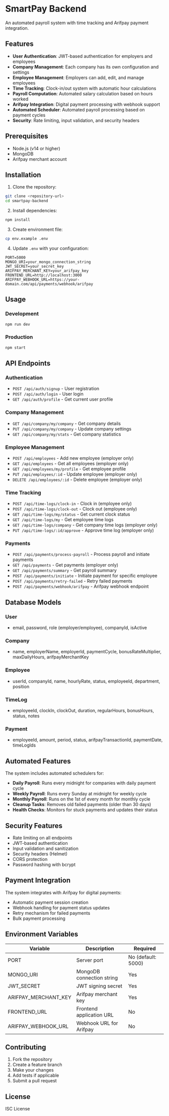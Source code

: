 # SmartPay Backend

An automated payroll system with time tracking and Arifpay payment integration.

## Features

- **User Authentication**: JWT-based authentication for employers and employees
- **Company Management**: Each company has its own configuration and settings
- **Employee Management**: Employers can add, edit, and manage employees
- **Time Tracking**: Clock-in/out system with automatic hour calculations
- **Payroll Computation**: Automated salary calculation based on hours worked
- **Arifpay Integration**: Digital payment processing with webhook support
- **Automated Scheduler**: Automated payroll processing based on payment cycles
- **Security**: Rate limiting, input validation, and security headers

## Prerequisites

- Node.js (v14 or higher)
- MongoDB
- Arifpay merchant account

## Installation

1. Clone the repository:
```bash
git clone <repository-url>
cd smartpay-backend
```

2. Install dependencies:
```bash
npm install
```

3. Create environment file:
```bash
cp env.example .env
```

4. Update `.env` with your configuration:
```
PORT=5000
MONGO_URI=your_mongo_connection_string
JWT_SECRET=your_secret_key
ARIFPAY_MERCHANT_KEY=your_arifpay_key
FRONTEND_URL=http://localhost:3000
ARIFPAY_WEBHOOK_URL=https://your-domain.com/api/payments/webhook/arifpay
```

## Usage

### Development
```bash
npm run dev
```

### Production
```bash
npm start
```

## API Endpoints

### Authentication
- `POST /api/auth/signup` - User registration
- `POST /api/auth/login` - User login
- `GET /api/auth/profile` - Get current user profile

### Company Management
- `GET /api/company/my/company` - Get company details
- `PUT /api/company/my/company` - Update company settings
- `GET /api/company/my/stats` - Get company statistics

### Employee Management
- `POST /api/employees` - Add new employee (employer only)
- `GET /api/employees` - Get all employees (employer only)
- `GET /api/employees/my/profile` - Get employee profile
- `PUT /api/employees/:id` - Update employee (employer only)
- `DELETE /api/employees/:id` - Delete employee (employer only)

### Time Tracking
- `POST /api/time-logs/clock-in` - Clock in (employee only)
- `POST /api/time-logs/clock-out` - Clock out (employee only)
- `GET /api/time-logs/my/status` - Get current clock status
- `GET /api/time-logs/my` - Get employee time logs
- `GET /api/time-logs/company` - Get company time logs (employer only)
- `PUT /api/time-logs/:id/approve` - Approve time log (employer only)

### Payments
- `POST /api/payments/process-payroll` - Process payroll and initiate payments
- `GET /api/payments` - Get payments (employer only)
- `GET /api/payments/summary` - Get payroll summary
- `POST /api/payments/initiate` - Initiate payment for specific employee
- `POST /api/payments/retry-failed` - Retry failed payments
- `POST /api/payments/webhook/arifpay` - Arifpay webhook endpoint

## Database Models

### User
- email, password, role (employer/employee), companyId, isActive

### Company
- name, employerName, employerId, paymentCycle, bonusRateMultiplier, maxDailyHours, arifpayMerchantKey

### Employee
- userId, companyId, name, hourlyRate, status, employeeId, department, position

### TimeLog
- employeeId, clockIn, clockOut, duration, regularHours, bonusHours, status, notes

### Payment
- employeeId, amount, period, status, arifpayTransactionId, paymentDate, timeLogIds

## Automated Features

The system includes automated schedulers for:

- **Daily Payroll**: Runs every midnight for companies with daily payment cycle
- **Weekly Payroll**: Runs every Sunday at midnight for weekly cycle
- **Monthly Payroll**: Runs on the 1st of every month for monthly cycle
- **Cleanup Tasks**: Removes old failed payments (older than 30 days)
- **Health Checks**: Monitors for stuck payments and updates their status

## Security Features

- Rate limiting on all endpoints
- JWT-based authentication
- Input validation and sanitization
- Security headers (Helmet)
- CORS protection
- Password hashing with bcrypt

## Payment Integration

The system integrates with Arifpay for digital payments:

- Automatic payment session creation
- Webhook handling for payment status updates
- Retry mechanism for failed payments
- Bulk payment processing

## Environment Variables

| Variable | Description | Required |
|----------|-------------|----------|
| PORT | Server port | No (default: 5000) |
| MONGO_URI | MongoDB connection string | Yes |
| JWT_SECRET | JWT signing secret | Yes |
| ARIFPAY_MERCHANT_KEY | Arifpay merchant key | Yes |
| FRONTEND_URL | Frontend application URL | No |
| ARIFPAY_WEBHOOK_URL | Webhook URL for Arifpay | No |

## Contributing

1. Fork the repository
2. Create a feature branch
3. Make your changes
4. Add tests if applicable
5. Submit a pull request

## License

ISC License
